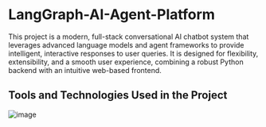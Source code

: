 # LangGraph-AI-Agent-Platform

This project is a modern, full-stack conversational AI chatbot system that leverages advanced language models and agent frameworks to provide intelligent, interactive responses to user queries. It is designed for flexibility, extensibility, and a smooth user experience, combining a robust Python backend with an intuitive web-based frontend.

## Tools and Technologies Used in the Project

![image](https://github.com/user-attachments/assets/4a742f36-9e04-4fab-8309-ad95b46bd2a6)

